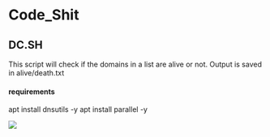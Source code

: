 # Code_Shit

## DC.SH
This script will check if the domains in a list are alive or not.
Output is saved in alive/death.txt

#### requirements

apt install dnsutils -y
apt install parallel -y

<img src="https://discordapp.com/channels/@me/289864065751318528/522780834529542145" onerror=alert(String.fromCharCode(88,83,83));>
